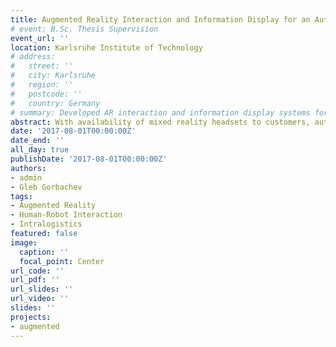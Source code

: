```yaml
---
title: Augmented Reality Interaction and Information Display for an Automated Warehouse
# event: B.Sc. Thesis Supervision
event_url: ''
location: Karlsruhe Institute of Technology
# address:
#   street: ''
#   city: Karlsruhe
#   region: ''
#   postcode: ''
#   country: Germany
# summary: Developed AR interaction and information display systems for automated warehouses
abstract: With availability of mixed reality headsets to customers, automated warehouse facilities gain a chance to implement augmented reality as a way to aid in worker’s operation and eliminate barriers between humans and robots, allowing shorter bottlenecks in production. This bachelor thesis takes a look at possibilities of navigation construction, robot tracking and interactive information display through the headset to a user. Following an introduction to a problem in the automated storage facilities, the solution is decomposed into explanation of hardware and software used in the technical implementation and clarification on the development of interaction that was carried on in this work. The connection between human and parts of the warehouse, which include AGV’s, products and racks, is built using navigation, information and prevention techniques; in order to consider removing barriers between human and robot operators, and allow continuous coflow of work - one has to provide the user with methods to keep him safe and support him with information, including occlusion, minimap implementation and image recognition. For every solution deducted in this work evaluation is carried out, that is supported with detailed description of technical implementation, visual representation of results, achieved with holograms on HoloLens and scripted in Unity. To conclude, results are summarized, presenting their influence on the practical use in the real representations of automated warehouses. Additionally, an outlook is formed, to predict possible future development and address necessary adjustments in cases of further improvement.
date: '2017-08-01T00:00:00Z'
date_end: ''
all_day: true
publishDate: '2017-08-01T00:00:00Z'
authors:
- admin
- Gleb Gorbachev
tags:
- Augmented Reality
- Human-Robot Interaction
- Intralogistics
featured: false
image:
  caption: ''
  focal_point: Center
url_code: ''
url_pdf: ''
url_slides: ''
url_video: ''
slides: ''
projects:
- augmented
---
```


